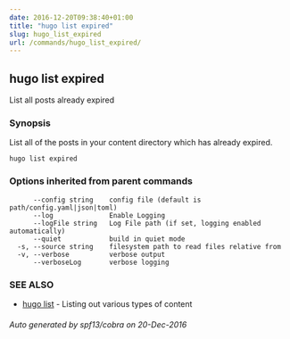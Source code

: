 ```yaml
---
date: 2016-12-20T09:38:40+01:00
title: "hugo list expired"
slug: hugo_list_expired
url: /commands/hugo_list_expired/
---
```

## hugo list expired

List all posts already expired

### Synopsis


List all of the posts in your content directory which has already
expired.

```
hugo list expired
```

### Options inherited from parent commands

```
      --config string    config file (default is path/config.yaml|json|toml)
      --log              Enable Logging
      --logFile string   Log File path (if set, logging enabled automatically)
      --quiet            build in quiet mode
  -s, --source string    filesystem path to read files relative from
  -v, --verbose          verbose output
      --verboseLog       verbose logging
```

### SEE ALSO
* [hugo list](/commands/hugo_list/)	 - Listing out various types of content

###### Auto generated by spf13/cobra on 20-Dec-2016
